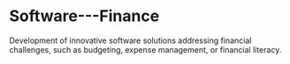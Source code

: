 # Software---Finance
Development of innovative software solutions addressing financial challenges, such as budgeting, expense management, or financial literacy.
